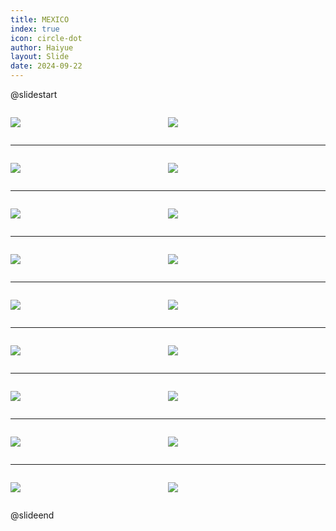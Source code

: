 ```yaml
---
title: MEXICO
index: true
icon: circle-dot
author: Haiyue
layout: Slide
date: 2024-09-22
---
```

 
@slidestart

<div style="display:flex">
<div style="flex:1">

![](https://raw.githubusercontent.com/yclord/reading/refs/heads/master/english/Level-Y/MEXICO/001.webp)
</div>
<div style="flex:1">

![](https://raw.githubusercontent.com/yclord/reading/refs/heads/master/english/Level-Y/MEXICO/002.webp)
</div>
</div>

---

<div style="display:flex">
<div style="flex:1">

![](https://raw.githubusercontent.com/yclord/reading/refs/heads/master/english/Level-Y/MEXICO/003.webp)
</div>
<div style="flex:1">

![](https://raw.githubusercontent.com/yclord/reading/refs/heads/master/english/Level-Y/MEXICO/004.webp)
</div>
</div>

---

<div style="display:flex">
<div style="flex:1">

![](https://raw.githubusercontent.com/yclord/reading/refs/heads/master/english/Level-Y/MEXICO/005.webp)
</div>
<div style="flex:1">

![](https://raw.githubusercontent.com/yclord/reading/refs/heads/master/english/Level-Y/MEXICO/006.webp)
</div>
</div>

---

<div style="display:flex">
<div style="flex:1">

![](https://raw.githubusercontent.com/yclord/reading/refs/heads/master/english/Level-Y/MEXICO/007.webp)
</div>
<div style="flex:1">

![](https://raw.githubusercontent.com/yclord/reading/refs/heads/master/english/Level-Y/MEXICO/008.webp)
</div>
</div>

---

<div style="display:flex">
<div style="flex:1">

![](https://raw.githubusercontent.com/yclord/reading/refs/heads/master/english/Level-Y/MEXICO/009.webp)
</div>
<div style="flex:1">

![](https://raw.githubusercontent.com/yclord/reading/refs/heads/master/english/Level-Y/MEXICO/010.webp)
</div>
</div>

---

<div style="display:flex">
<div style="flex:1">

![](https://raw.githubusercontent.com/yclord/reading/refs/heads/master/english/Level-Y/MEXICO/011.webp)
</div>
<div style="flex:1">

![](https://raw.githubusercontent.com/yclord/reading/refs/heads/master/english/Level-Y/MEXICO/012.webp)
</div>
</div>

---

<div style="display:flex">
<div style="flex:1">

![](https://raw.githubusercontent.com/yclord/reading/refs/heads/master/english/Level-Y/MEXICO/013.webp)
</div>
<div style="flex:1">

![](https://raw.githubusercontent.com/yclord/reading/refs/heads/master/english/Level-Y/MEXICO/014.webp)
</div>
</div>

---

<div style="display:flex">
<div style="flex:1">

![](https://raw.githubusercontent.com/yclord/reading/refs/heads/master/english/Level-Y/MEXICO/015.webp)
</div>
<div style="flex:1">

![](https://raw.githubusercontent.com/yclord/reading/refs/heads/master/english/Level-Y/MEXICO/016.webp)
</div>
</div>

---

<div style="display:flex">
<div style="flex:1">

![](https://raw.githubusercontent.com/yclord/reading/refs/heads/master/english/Level-Y/MEXICO/017.webp)
</div>
<div style="flex:1">

![](https://raw.githubusercontent.com/yclord/reading/refs/heads/master/english/Level-Y/MEXICO/018.webp)
</div>
</div>

@slideend